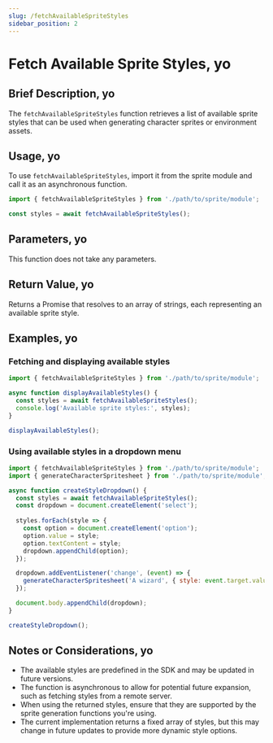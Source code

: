 ```yaml
---
slug: /fetchAvailableSpriteStyles
sidebar_position: 2
---
```


# Fetch Available Sprite Styles, yo

## Brief Description, yo

The `fetchAvailableSpriteStyles` function retrieves a list of available sprite styles that can be used when generating character sprites or environment assets.

## Usage, yo

To use `fetchAvailableSpriteStyles`, import it from the sprite module and call it as an asynchronous function.

```javascript
import { fetchAvailableSpriteStyles } from './path/to/sprite/module';

const styles = await fetchAvailableSpriteStyles();
```

## Parameters, yo

This function does not take any parameters.

## Return Value, yo

Returns a Promise that resolves to an array of strings, each representing an available sprite style.

## Examples, yo

### Fetching and displaying available styles

```javascript
import { fetchAvailableSpriteStyles } from './path/to/sprite/module';

async function displayAvailableStyles() {
  const styles = await fetchAvailableSpriteStyles();
  console.log('Available sprite styles:', styles);
}

displayAvailableStyles();
```

### Using available styles in a dropdown menu

```javascript
import { fetchAvailableSpriteStyles } from './path/to/sprite/module';
import { generateCharacterSpritesheet } from './path/to/sprite/module';

async function createStyleDropdown() {
  const styles = await fetchAvailableSpriteStyles();
  const dropdown = document.createElement('select');
  
  styles.forEach(style => {
    const option = document.createElement('option');
    option.value = style;
    option.textContent = style;
    dropdown.appendChild(option);
  });

  dropdown.addEventListener('change', (event) => {
    generateCharacterSpritesheet('A wizard', { style: event.target.value });
  });

  document.body.appendChild(dropdown);
}

createStyleDropdown();
```

## Notes or Considerations, yo

- The available styles are predefined in the SDK and may be updated in future versions.
- The function is asynchronous to allow for potential future expansion, such as fetching styles from a remote server.
- When using the returned styles, ensure that they are supported by the sprite generation functions you're using.
- The current implementation returns a fixed array of styles, but this may change in future updates to provide more dynamic style options.